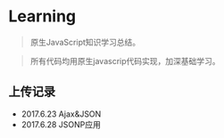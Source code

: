 # Learning

> 原生JavaScript知识学习总结。

> 所有代码均用原生javascrip代码实现，加深基础学习。

## 上传记录

- 2017.6.23     Ajax&JSON
- 2017.6.28     JSONP应用
